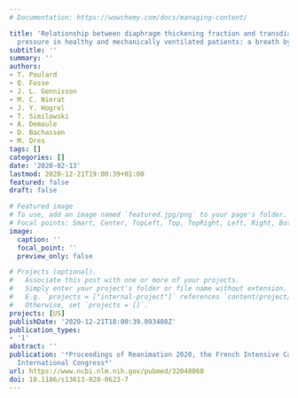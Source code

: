 ```yaml
---
# Documentation: https://wowchemy.com/docs/managing-content/

title: 'Relationship between diaphragm thickening fraction and transdiaphragmatic
  pressure in healthy and mechanically ventilated patients: a breath by breath analysis'
subtitle: ''
summary: ''
authors:
- T. Poulard
- Q. Fosse
- J. L. Gennisson
- M. C. Nierat
- J. Y. Hogrel
- T. Similowski
- A. Demoule
- D. Bachasson
- M. Dres
tags: []
categories: []
date: '2020-02-13'
lastmod: 2020-12-21T19:00:39+01:00
featured: false
draft: false

# Featured image
# To use, add an image named `featured.jpg/png` to your page's folder.
# Focal points: Smart, Center, TopLeft, Top, TopRight, Left, Right, BottomLeft, Bottom, BottomRight.
image:
  caption: ''
  focal_point: ''
  preview_only: false

# Projects (optional).
#   Associate this post with one or more of your projects.
#   Simply enter your project's folder or file name without extension.
#   E.g. `projects = ["internal-project"]` references `content/project/deep-learning/index.md`.
#   Otherwise, set `projects = []`.
projects: [US]
publishDate: '2020-12-21T18:00:39.093408Z'
publication_types:
- '1'
abstract: ''
publication: '*Proceedings of Reanimation 2020, the French Intensive Care Society
  International Congress*'
url: https://www.ncbi.nlm.nih.gov/pubmed/32048060
doi: 10.1186/s13613-020-0623-7
---
```

